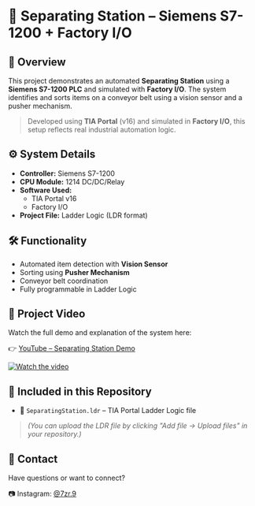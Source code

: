 # 🚦 Separating Station – Siemens S7-1200 + Factory I/O

## 🧾 Overview

This project demonstrates an automated **Separating Station** using a **Siemens S7-1200 PLC** and simulated with **Factory I/O**. The system identifies and sorts items on a conveyor belt using a vision sensor and a pusher mechanism.

> Developed using **TIA Portal** (v16) and simulated in **Factory I/O**, this setup reflects real industrial automation logic.


## ⚙️ System Details

- **Controller:** Siemens S7-1200  
- **CPU Module:** 1214 DC/DC/Relay  
- **Software Used:**
  - TIA Portal v16
  - Factory I/O
- **Project File:** Ladder Logic (LDR format)



## 🛠 Functionality

- Automated item detection with **Vision Sensor**
- Sorting using **Pusher Mechanism**
- Conveyor belt coordination
- Fully programmable in Ladder Logic



## 🎥 Project Video

Watch the full demo and explanation of the system here:

👉 [YouTube – Separating Station Demo](https://youtu.be/NV17eIwLLNw)

[![Watch the video](https://img.youtube.com/vi/NV17eIwLLNw/hqdefault.jpg)](https://youtu.be/NV17eIwLLNw)



## 📂 Included in this Repository

- 🔧 `SeparatingStation.ldr` – TIA Portal Ladder Logic file

> *(You can upload the LDR file by clicking "Add file → Upload files" in your repository.)*



## 📱 Contact

Have questions or want to connect?

📷 Instagram: [@7zr.9](https://www.instagram.com/7zr.9?igsh=NWc4eTY0amx6bXpn)
